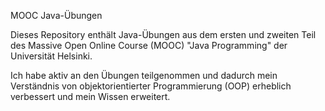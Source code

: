MOOC Java-Übungen

Dieses Repository enthält Java-Übungen aus dem ersten und zweiten Teil des Massive Open Online Course (MOOC) "Java Programming" der Universität Helsinki.

Ich habe aktiv an den Übungen teilgenommen und dadurch mein Verständnis von objektorientierter Programmierung (OOP) erheblich verbessert und mein Wissen erweitert.
